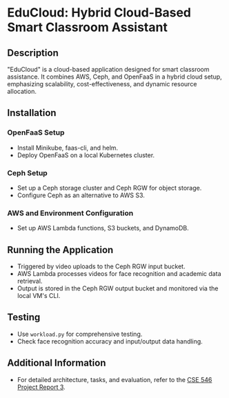 # EduCloud: Hybrid Cloud-Based Smart Classroom Assistant

## Description
"EduCloud" is a cloud-based application designed for smart classroom assistance. It combines AWS, Ceph, and OpenFaaS in a hybrid cloud setup, emphasizing scalability, cost-effectiveness, and dynamic resource allocation.

## Installation

### OpenFaaS Setup
- Install Minikube, faas-cli, and helm.
- Deploy OpenFaaS on a local Kubernetes cluster.

### Ceph Setup
- Set up a Ceph storage cluster and Ceph RGW for object storage.
- Configure Ceph as an alternative to AWS S3.

### AWS and Environment Configuration
- Set up AWS Lambda functions, S3 buckets, and DynamoDB.

## Running the Application
- Triggered by video uploads to the Ceph RGW input bucket.
- AWS Lambda processes videos for face recognition and academic data retrieval.
- Output is stored in the Ceph RGW output bucket and monitored via the local VM's CLI.

## Testing
- Use `workload.py` for comprehensive testing.
- Check face recognition accuracy and input/output data handling.

## Additional Information
- For detailed architecture, tasks, and evaluation, refer to the [CSE 546 Project Report 3](file-s2ele6G9SmuiOHcx28AQPS0m).
